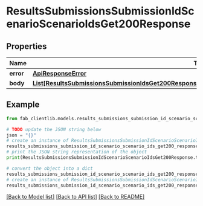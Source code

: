 # ResultsSubmissionsSubmissionIdScenarioScenarioIdsGet200Response


## Properties

Name | Type | Description | Notes
------------ | ------------- | ------------- | -------------
**error** | [**ApiResponseError**](ApiResponseError.md) |  | [optional] 
**body** | [**List[ResultsSubmissionsSubmissionIdsGet200ResponseAllOfBodyInnerTestScoringsInnerScenarioScoringsInner]**](ResultsSubmissionsSubmissionIdsGet200ResponseAllOfBodyInnerTestScoringsInnerScenarioScoringsInner.md) |  | [optional] 

## Example

```python
from fab_clientlib.models.results_submissions_submission_id_scenario_scenario_ids_get200_response import ResultsSubmissionsSubmissionIdScenarioScenarioIdsGet200Response

# TODO update the JSON string below
json = "{}"
# create an instance of ResultsSubmissionsSubmissionIdScenarioScenarioIdsGet200Response from a JSON string
results_submissions_submission_id_scenario_scenario_ids_get200_response_instance = ResultsSubmissionsSubmissionIdScenarioScenarioIdsGet200Response.from_json(json)
# print the JSON string representation of the object
print(ResultsSubmissionsSubmissionIdScenarioScenarioIdsGet200Response.to_json())

# convert the object into a dict
results_submissions_submission_id_scenario_scenario_ids_get200_response_dict = results_submissions_submission_id_scenario_scenario_ids_get200_response_instance.to_dict()
# create an instance of ResultsSubmissionsSubmissionIdScenarioScenarioIdsGet200Response from a dict
results_submissions_submission_id_scenario_scenario_ids_get200_response_from_dict = ResultsSubmissionsSubmissionIdScenarioScenarioIdsGet200Response.from_dict(results_submissions_submission_id_scenario_scenario_ids_get200_response_dict)
```
[[Back to Model list]](../README.md#documentation-for-models) [[Back to API list]](../README.md#documentation-for-api-endpoints) [[Back to README]](../README.md)


